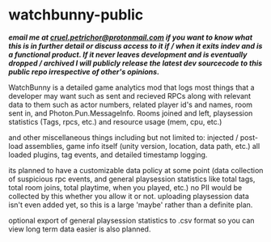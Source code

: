# watchbunny-public
**_email me at cruel.petrichor@protonmail.com if you want to know what this is in further detail or discuss access to it if / when it exits indev and is a functional product. If it never leaves development and is eventually dropped / archived I will publicly release the latest dev sourcecode to this public repo irrespective of other's opinions._**

WatchBunny is a detailed game analytics mod that logs most things that a developer may want such as sent and recieved RPCs along with relevant data to them such as actor numbers, related player id's and names, room sent in, and Photon.Pun.MessageInfo. Rooms joined and left, playsession statistics (Tags, rpcs, etc.) and resource usage (mem, cpu, etc.)

and other miscellaneous things including but not limited to: injected / post-load assemblies, game info itself (unity version, location, data path, etc.) all loaded plugins, tag events, and detailed timestamp logging.

its planned to have a customizable data policy at some point (data collection of suspicious rpc events, and general playsession statistics like total tags, total room joins, total playtime, when you played, etc.) no PII would be collected by this whether you allow it or not. uploading playsession data isn't even added yet, so this is a large 'maybe' rather than a definite plan.

optional export of general playsession statistics to .csv format so you can view long term data easier is also planned.
